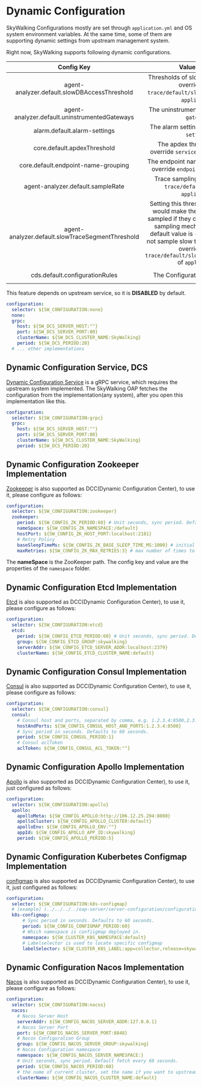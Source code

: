 # Dynamic Configuration
SkyWalking Configurations mostly are set through `application.yml` and OS system environment variables.
At the same time, some of them are supporting dynamic settings from upstream management system.

Right now, SkyWalking supports following dynamic configurations.

| Config Key | Value Description | Value Format Example |
|:----:|:----:|:----:|
|agent-analyzer.default.slowDBAccessThreshold| Thresholds of slow Database statement, override `receiver-trace/default/slowDBAccessThreshold` of `application.yml`. | default:200,mongodb:50|
|agent-analyzer.default.uninstrumentedGateways| The uninstrumented gateways, override `gateways.yml`. | same as [`gateways.yml`](uninstrumented-gateways.md#configuration-format) |
|alarm.default.alarm-settings| The alarm settings, will override `alarm-settings.yml`. | same as [`alarm-settings.yml`](backend-alarm.md) |
|core.default.apdexThreshold| The apdex threshold settings, will override `service-apdex-threshold.yml`. | same as [`service-apdex-threshold.yml`](apdex-threshold.md) |
|core.default.endpoint-name-grouping| The endpoint name grouping setting, will override `endpoint-name-grouping.yml`. | same as [`endpoint-name-grouping.yml`](endpoint-grouping-rules.md) |
|agent-analyzer.default.sampleRate| Trace sampling , override `receiver-trace/default/sampleRate` of `application.yml`. | 10000 |
|agent-analyzer.default.slowTraceSegmentThreshold| Setting this threshold about the latency would make the slow trace segments sampled if they cost more time, even the sampling mechanism activated. The default value is `-1`, which means would not sample slow traces. Unit, millisecond. override `receiver-trace/default/slowTraceSegmentThreshold` of `application.yml`. | -1 |
|cds.default.configurationRules| The ConfigurationDiscovery settings | look at [`configuration-discovery.md`](../service-agent/java-agent/configuration-discovery.md) |

This feature depends on upstream service, so it is **DISABLED** by default.

```yaml
configuration:
  selector: ${SW_CONFIGURATION:none}
  none:
  grpc:
    host: ${SW_DCS_SERVER_HOST:""}
    port: ${SW_DCS_SERVER_PORT:80}
    clusterName: ${SW_DCS_CLUSTER_NAME:SkyWalking}
    period: ${SW_DCS_PERIOD:20}
  # ... other implementations
```

## Dynamic Configuration Service, DCS
[Dynamic Configuration Service](../../../../oap-server/server-configuration/grpc-configuration-sync/src/main/proto/configuration-service.proto) 
is a gRPC service, which requires the upstream system implemented.
The SkyWalking OAP fetches the configuration from the implementation(any system), after you open this implementation like this.

```yaml
configuration:
  selector: ${SW_CONFIGURATION:grpc}
  grpc:
    host: ${SW_DCS_SERVER_HOST:""}
    port: ${SW_DCS_SERVER_PORT:80}
    clusterName: ${SW_DCS_CLUSTER_NAME:SkyWalking}
    period: ${SW_DCS_PERIOD:20}
```

## Dynamic Configuration Zookeeper Implementation
[Zookeeper](https://github.com/apache/zookeeper) is also supported as DCC(Dynamic Configuration Center), to use it, please configure as follows:

```yaml
configuration:
  selector: ${SW_CONFIGURATION:zookeeper}
  zookeeper:
    period: ${SW_CONFIG_ZK_PERIOD:60} # Unit seconds, sync period. Default fetch every 60 seconds.
    nameSpace: ${SW_CONFIG_ZK_NAMESPACE:/default}
    hostPort: ${SW_CONFIG_ZK_HOST_PORT:localhost:2181}
    # Retry Policy
    baseSleepTimeMs: ${SW_CONFIG_ZK_BASE_SLEEP_TIME_MS:1000} # initial amount of time to wait between retries
    maxRetries: ${SW_CONFIG_ZK_MAX_RETRIES:3} # max number of times to retry
```

The **nameSpace** is the ZooKeeper path. The config key and value are the properties of the `namespace` folder.

## Dynamic Configuration Etcd Implementation

[Etcd](https://github.com/etcd-io/etcd) is also supported as DCC(Dynamic Configuration Center), to use it, please configure as follows:

```yaml
configuration:
  selector: ${SW_CONFIGURATION:etcd}
  etcd:
    period: ${SW_CONFIG_ETCD_PERIOD:60} # Unit seconds, sync period. Default fetch every 60 seconds.
    group: ${SW_CONFIG_ETCD_GROUP:skywalking}
    serverAddr: ${SW_CONFIG_ETCD_SERVER_ADDR:localhost:2379}
    clusterName: ${SW_CONFIG_ETCD_CLUSTER_NAME:default}
```

## Dynamic Configuration Consul Implementation

[Consul](https://github.com/rickfast/consul-client) is also supported as DCC(Dynamic Configuration Center), to use it, please configure as follows:

```yaml
configuration:
  selector: ${SW_CONFIGURATION:consul}
  consul:
    # Consul host and ports, separated by comma, e.g. 1.2.3.4:8500,2.3.4.5:8500
    hostAndPorts: ${SW_CONFIG_CONSUL_HOST_AND_PORTS:1.2.3.4:8500}
    # Sync period in seconds. Defaults to 60 seconds.
    period: ${SW_CONFIG_CONSUL_PERIOD:1}
    # Consul aclToken
    aclToken: ${SW_CONFIG_CONSUL_ACL_TOKEN:""}
```

## Dynamic Configuration Apollo Implementation

[Apollo](https://github.com/ctripcorp/apollo/) is also supported as DCC(Dynamic Configuration Center), to use it, just configured as follows:

```yaml
configuration:
  selector: ${SW_CONFIGURATION:apollo}
  apollo:
    apolloMeta: ${SW_CONFIG_APOLLO:http://106.12.25.204:8080}
    apolloCluster: ${SW_CONFIG_APOLLO_CLUSTER:default}
    apolloEnv: ${SW_CONFIG_APOLLO_ENV:""}
    appId: ${SW_CONFIG_APOLLO_APP_ID:skywalking}
    period: ${SW_CONFIG_APOLLO_PERIOD:5}
```

## Dynamic Configuration Kuberbetes Configmap Implementation

[configmap](https://kubernetes.io/docs/concepts/configuration/configmap/) is also supported as DCC(Dynamic Configuration Center), to use it, just configured as follows:

```yaml
configuration:
  selector: ${SW_CONFIGURATION:k8s-configmap}
  # [example] (../../../../oap-server/server-configuration/configuration-k8s-configmap/src/test/resources/skywalking-dynamic-configmap.example.yaml)
  k8s-configmap:
      # Sync period in seconds. Defaults to 60 seconds.
      period: ${SW_CONFIG_CONFIGMAP_PERIOD:60}
      # Which namespace is confiigmap deployed in.
      namespace: ${SW_CLUSTER_K8S_NAMESPACE:default}
      # Labelselector is used to locate specific configmap
      labelSelector: ${SW_CLUSTER_K8S_LABEL:app=collector,release=skywalking}
```
## Dynamic Configuration Nacos Implementation

[Nacos](https://github.com/alibaba/nacos) is also supported as DCC(Dynamic Configuration Center), to use it, please configure as follows:

```yaml
configuration:
  selector: ${SW_CONFIGURATION:nacos}
  nacos:
    # Nacos Server Host
    serverAddr: ${SW_CONFIG_NACOS_SERVER_ADDR:127.0.0.1}
    # Nacos Server Port
    port: ${SW_CONFIG_NACOS_SERVER_PORT:8848}
    # Nacos Configuration Group
    group: ${SW_CONFIG_NACOS_SERVER_GROUP:skywalking}
    # Nacos Configuration namespace
    namespace: ${SW_CONFIG_NACOS_SERVER_NAMESPACE:}
    # Unit seconds, sync period. Default fetch every 60 seconds.
    period: ${SW_CONFIG_NACOS_PERIOD:60}
    # the name of current cluster, set the name if you want to upstream system known.
    clusterName: ${SW_CONFIG_NACOS_CLUSTER_NAME:default}
```
